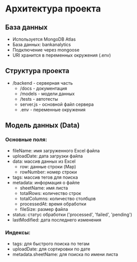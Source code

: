 # Архитектура проекта

## База данных
- Используется MongoDB Atlas
- База данных: bankanalytics
- Подключение через mongoose
- URI хранится в переменных окружения (.env)

## Структура проекта
- /backend - серверная часть
  - /docs - документация
  - /models - модели данных
  - /tests - автотесты
  - server.js - основной файл сервера
  - .env - переменные окружения

## Модель данных (Data)
### Основные поля:
- fileName: имя загруженного Excel файла
- uploadDate: дата загрузки файла
- data: массив данных из Excel
  - row: данные строки (Map)
  - rowNumber: номер строки
- tags: массив тегов для поиска
- metadata: информация о файле
  - sheetName: имя листа
  - totalRows: количество строк
  - totalColumns: количество столбцов
  - processedAt: время обработки
  - fileSize: размер файла
- status: статус обработки ('processed', 'failed', 'pending')
- lastModified: дата последнего изменения

### Индексы:
- tags: для быстрого поиска по тегам
- uploadDate: для сортировки по дате
- metadata.sheetName: для поиска по имени листа